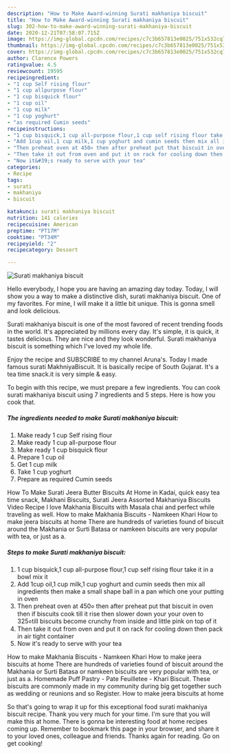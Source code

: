 ```yaml
---
description: "How to Make Award-winning Surati makhaniya biscuit"
title: "How to Make Award-winning Surati makhaniya biscuit"
slug: 302-how-to-make-award-winning-surati-makhaniya-biscuit
date: 2020-12-21T07:58:07.715Z
image: https://img-global.cpcdn.com/recipes/c7c3b657813e0025/751x532cq70/surati-makhaniya-biscuit-recipe-main-photo.jpg
thumbnail: https://img-global.cpcdn.com/recipes/c7c3b657813e0025/751x532cq70/surati-makhaniya-biscuit-recipe-main-photo.jpg
cover: https://img-global.cpcdn.com/recipes/c7c3b657813e0025/751x532cq70/surati-makhaniya-biscuit-recipe-main-photo.jpg
author: Clarence Powers
ratingvalue: 4.5
reviewcount: 19595
recipeingredient:
- "1 cup Self rising flour"
- "1 cup allpurpose flour"
- "1 cup bisquick flour"
- "1 cup oil"
- "1 cup milk"
- "1 cup yoghurt"
- "as required Cumin seeds"
recipeinstructions:
- "1 cup bisquick,1 cup all-purpose flour,1 cup self rising flour take it in a bowl mix it"
- "Add 1cup oil,1 cup milk,1 cup yoghurt and cumin seeds then mix all ingredients then make a small shape ball in a pan which one your putting in oven"
- "Then preheat oven at 450० then after preheat put that biscuit in oven then if biscuits cook till it rise then slower down your your oven to 325०till biscuits become crunchy from inside and little pink on top of it"
- "Then take it out from oven and put it on rack for cooling down then pack in air tight container"
- "Now it&#39;s ready to serve with your tea"
categories:
- Recipe
tags:
- surati
- makhaniya
- biscuit

katakunci: surati makhaniya biscuit 
nutrition: 141 calories
recipecuisine: American
preptime: "PT17M"
cooktime: "PT34M"
recipeyield: "2"
recipecategory: Dessert

---
```



![Surati makhaniya biscuit](https://img-global.cpcdn.com/recipes/c7c3b657813e0025/751x532cq70/surati-makhaniya-biscuit-recipe-main-photo.jpg)

Hello everybody, I hope you are having an amazing day today. Today, I will show you a way to make a distinctive dish, surati makhaniya biscuit. One of my favorites. For mine, I will make it a little bit unique. This is gonna smell and look delicious.

Surati makhaniya biscuit is one of the most favored of recent trending foods in the world. It's appreciated by millions every day. It's simple, it is quick, it tastes delicious. They are nice and they look wonderful. Surati makhaniya biscuit is something which I've loved my whole life.

Enjoy the recipe and SUBSCRIBE to my channel Aruna&#39;s. Today I made famous surati MakhniyaBiscuit. It is basically recipe of South Gujarat. It&#39;s a tea time snack.it is very simple &amp; easy.


To begin with this recipe, we must prepare a few ingredients. You can cook surati makhaniya biscuit using 7 ingredients and 5 steps. Here is how you cook that.

<!--inarticleads1-->

##### The ingredients needed to make Surati makhaniya biscuit:

1. Make ready 1 cup Self rising flour
1. Make ready 1 cup all-purpose flour
1. Make ready 1 cup bisquick flour
1. Prepare 1 cup oil
1. Get 1 cup milk
1. Take 1 cup yoghurt
1. Prepare as required Cumin seeds


How To Make Surati Jeera Butter Biscuits At Home in Kadai, quick easy tea time snack, Makhani Biscuits, Surati Jeera Assorted Makhaniya Biscuits Video Recipe I love Makhania Biscuits with Masala chai and perfect while traveling as well. How to make Makhania Biscuits - Namkeen Khari How to make jeera biscuits at home There are hundreds of varieties found of biscuit around the Makhania or Surti Batasa or namkeen biscuits are very popular with tea, or just as a. 

<!--inarticleads2-->

##### Steps to make Surati makhaniya biscuit:

1. 1 cup bisquick,1 cup all-purpose flour,1 cup self rising flour take it in a bowl mix it
1. Add 1cup oil,1 cup milk,1 cup yoghurt and cumin seeds then mix all ingredients then make a small shape ball in a pan which one your putting in oven
1. Then preheat oven at 450० then after preheat put that biscuit in oven then if biscuits cook till it rise then slower down your your oven to 325०till biscuits become crunchy from inside and little pink on top of it
1. Then take it out from oven and put it on rack for cooling down then pack in air tight container
1. Now it&#39;s ready to serve with your tea


How to make Makhania Biscuits - Namkeen Khari How to make jeera biscuits at home There are hundreds of varieties found of biscuit around the Makhania or Surti Batasa or namkeen biscuits are very popular with tea, or just as a. Homemade Puff Pastry - Pate Feuilletee - Khari Biscuit. These biscuits are commonly made in my community during big get together such as wedding or reunions and so Register. How to make jeera biscuits at home 

So that's going to wrap it up for this exceptional food surati makhaniya biscuit recipe. Thank you very much for your time. I'm sure that you will make this at home. There is gonna be interesting food at home recipes coming up. Remember to bookmark this page in your browser, and share it to your loved ones, colleague and friends. Thanks again for reading. Go on get cooking!
